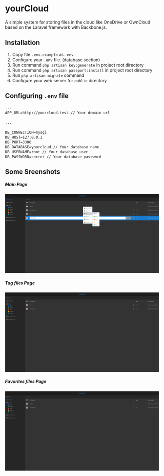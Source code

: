 yourCloud
=========

A simple system for storing files in the cloud like OneDrive or OwnCloud based on the Laravel framework with Backbone.js.

## Installation
1. Copy file `.env.example` as `.env`
2. Configure your `.env` file. (database section)
3. Run command `php artisan key:generate` in project root directory
3. Run command `php artisan passport:install` in project root directory
4. Run `php artisan migrate` command
5. Configure your web server for `public` directory


## Configuring `.env` file
```
...
APP_URL=http://yourcloud.test // Your domain url

...

DB_CONNECTION=mysql
DB_HOST=127.0.0.1
DB_PORT=3306
DB_DATABASE=yourcloud // Your database name
DB_USERNAME=root // Your database user
DB_PASSWORD=secret // Your database password
```

## Some Sreenshots
##### Main Page
![yourCloud Screenshot 1](docs/Screenshoots/yourCloud1.jpg?raw=true "yourCloud1")
##### Tag files Page
![yourCloud Screenshot 1](docs/Screenshoots/yourCloud2.jpg?raw=true "yourCloud1")
##### Favorites files Page
![yourCloud Screenshot 1](docs/Screenshoots/yourCloud3.jpg?raw=true "yourCloud1")
